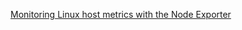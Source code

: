 [Monitoring Linux host metrics with the Node Exporter](https://prometheus.io/docs/guides/node-exporter/)
